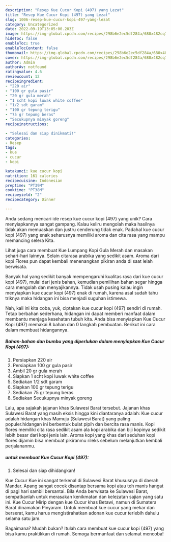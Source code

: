 ```yaml
---
description: "Resep Kue Cucur Kopi (497) yang Lezat"
title: "Resep Kue Cucur Kopi (497) yang Lezat"
slug: 1006-resep-kue-cucur-kopi-497-yang-lezat
category: Uncategorized
date: 2022-09-19T13:05:00.203Z
image: https://img-global.cpcdn.com/recipes/298b6e2ec5df284a/680x482cq70/kue-cucur-kopi-497-foto-resep-utama.jpg
hideToc: false
enableToc: true
enableTocContent: false
thumbnail: https://img-global.cpcdn.com/recipes/298b6e2ec5df284a/680x482cq70/kue-cucur-kopi-497-foto-resep-utama.jpg
cover: https://img-global.cpcdn.com/recipes/298b6e2ec5df284a/680x482cq70/kue-cucur-kopi-497-foto-resep-utama.jpg
author: Admin
authorAv: notfound
ratingvalue: 4.6
reviewcount: 12
recipeingredient:
- "220 air"
- "100 gr gula pasir"
- "20 gr gula merah"
- "1 scht kopi luwak white coffee"
- "1/2 sdt garam"
- "100 gr tepung terigu"
- "75 gr tepung beras"
- "Secukupnya minyak goreng"
recipeinstructions:

- "Selesai dan siap dinikmati!"
categories:
- Resep
tags:
- kue
- cucur
- kopi

katakunci: kue cucur kopi 
nutrition: 161 calories
recipecuisine: Indonesian
preptime: "PT39M"
cooktime: "PT38M"
recipeyield: "2"
recipecategory: Dinner

---
```





Anda sedang mencari ide resep kue cucur kopi (497) yang unik? Cara menyiapkannya sangat gampang. Kalau keliru mengolah maka hasilnya tidak akan memuaskan dan justru cenderung tidak enak. Padahal kue cucur kopi (497) yang enak seharusnya memiliki aroma dan cita rasa yang mampu memancing selera Kita.





Lihat juga cara membuat Kue Lumpang Kopi Gula Merah dan masakan sehari-hari lainnya. Selain citarasa arabika yang sedikit asam. Aroma dari kopi Flores pun dapat kembali menenangkan pikiran anda di saat lelah berwisata.

Banyak hal yang sedikit banyak mempengaruhi kualitas rasa dari kue cucur kopi (497), mulai dari jenis bahan, kemudian pemilihan bahan segar hingga cara mengolah dan menyajikannya. Tidak usah pusing kalau ingin menyiapkan kue cucur kopi (497) enak di rumah, karena asal sudah tahu triknya maka hidangan ini bisa menjadi suguhan istimewa.






Nah, kali ini kita coba, yuk, ciptakan kue cucur kopi (497) sendiri di rumah. Tetap berbahan sederhana, hidangan ini dapat memberi manfaat dalam membantu menjaga kesehatan tubuh kita. Anda bisa menyiapkan Kue Cucur Kopi (497) memakai 8 bahan dan 0 langkah pembuatan. Berikut ini cara dalam membuat hidangannya.

<!--inarticleads1-->

##### Bahan-bahan dan bumbu yang diperlukan dalam menyiapkan Kue Cucur Kopi (497):

1. Persiapkan 220 air
1. Persiapkan 100 gr gula pasir
1. Ambil 20 gr gula merah
1. Siapkan 1 scht kopi luwak white coffee
1. Sediakan 1/2 sdt garam
1. Siapkan 100 gr tepung terigu
1. Sediakan 75 gr tepung beras
1. Sediakan Secukupnya minyak goreng


Lalu, apa sajakah jajanan khas Sulawesi Barat tersebut. Jajanan khas Sulawesi Barat yang masih eksis hingga kini diantaranya adalah: Kue cucur adalah hidangan khas Mamuju (Sulawesi Barat) yang paling populer.hidangan ini berbentuk bulat pipih dan bercita rasa manis. Kopi flores memiliki cita rasa sedikit asam ala kopi arabika dan biji kopinya sedikit lebih besar dari kopi jenis lain. Aroma kopi yang khas dari seduhan kopi flores dijamin bisa membuat pikiranmu rileks sebelum melanjutkan kembali perjalananmu. 

<!--inarticleads2-->

#####  untuk membuat Kue Cucur Kopi (497):


1. Selesai dan siap dihidangkan!

Kue Cucur Kue ini sangat terkenal di Sulawesi Barat khususnya di daerah Mandar. Apang sangat cocok disantap bersama kopi atau teh manis hangat di pagi hari sambil bersantai. Bila Anda berwisata ke Sulawesi Barat, sempatkanlah untuk merasakan kenikmatan dan kelezatan sajian yang satu ini. Kue Cucur Mirip dengan kue Cucur khas Betawi, namun di Sumatera Barat dinamakan Pinyaram. Untuk membuat kue cucur yang mekar dan berserat, kamu harus mengistirahatkan adonan kue cucur terlebih dahulu selama satu jam. 

Bagaimana? Mudah bukan? Itulah cara membuat kue cucur kopi (497) yang bisa kamu praktikkan di rumah. Semoga bermanfaat dan selamat mencoba!
